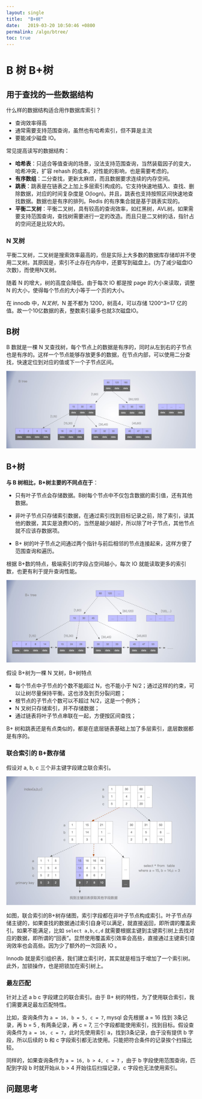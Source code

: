 ```yaml
---
layout: single
title:  "B+树"
date:   2019-03-20 10:50:46 +0800
permalink: /algo/btree/
toc: true
---
```




# B 树 B+树



## 用于查找的一些数据结构

什么样的数据结构适合用作数据库索引？

- 查询效率得高
- 通常需要支持范围查询，虽然也有哈希索引，但不算是主流
- 要能减少磁盘 IO。

常见提高读写的数据结构：

- **哈希表**：只适合等值查询的场景，没法支持范围查询，当然装载因子的变大，哈希冲突，扩容 rehash 的成本，对性能的影响，也是需要考虑的。
- **有序数组**：二分查找，更新太麻烦，而且数据要求连续的内存空间。
- **跳表**：跳表是在链表之上加上多层索引构成的。它支持快速地插入、查找、删除数据，对应的时间复杂度是 O(logn)。并且，跳表也支持按照区间快速地查找数据。数据也是有序的排列。Redis 的有序集合就是基于跳表实现的。
- **平衡二叉树**：平衡二叉树，具有较高的查询效率，如红黑树，AVL树。如果需要支持范围查询，查找树需要进行一定的改造。而且只是二叉树的话，指针占的空间还是比较大的。



### N 叉树

平衡二叉树，二叉树是搜索效率最高的，但是实际上大多数的数据库存储却并不使用二叉树。其原因是，索引不止存在内存中，还要写到磁盘上。(为了减少磁盘IO次数)，而使用N叉树。

随着 N 的增大，树的高度会降低。由于每次 IO 都是按 page 的大小来读取，调整 N 的大小，使得每个节点的大小等于一个页的大小。

在 innodb 中，*N叉树*，N 差不都为 1200，树高4，可以存储 1200^3=17 亿的值。故一个10亿数据的表，整数索引最多也就3次磁盘IO。



## B树

B 数就是一棵 N 叉查找树，每个节点上的数据是有序的，同时从左到右的子节点也是有序的。这样一个节点能够存放更多的数据，在节点内部，可以使用二分查找，快速定位到对应的值或下一个子节点区间。

![02.b-tree](img/02.b-tree.jpg)



## B+树

**与 B 树相比，B+树主要的不同点在于**：

- 只有叶子节点会存储数据。B树每个节点中不仅包含数据的索引值，还有其他数据。

- 非叶子节点只存储索引数据，在通过索引找到目标记录之前，除了索引，读其他的数据，其实是浪费IO的，当然是越少越好，所以除了叶子节点，其他节点就不应该存数据项。
- B+ 树的叶子节点之间通过两个指针与前后相邻的节点连接起来，这样方便了范围查询和遍历。

根据 B+数的特点，极端索引的字段占空间越小，每次 IO 就能读取更多的索引数，也更有利于提升查询性能。

![02.b-plus-tree](img/02.b-plus-tree.jpg)

假设 B+树为一棵 N 叉树，B+树特点

- 每个节点中子节点的个数不能超过 N，也不能小于 N/2；通过这样的约束，可以让树尽量保持平衡。这也涉及到页分裂问题；
- 根节点的子节点个数可以不超过 N/2，这是一个例外；
- N 叉树只存储索引，并不存储数据；
- 通过链表将叶子节点串联在一起，方便按区间查找；

B+ 树和跳表还是有点类似的，都是在底层链表基础上加了多层索引，底层数据都是有序的。

### 联合索引的 B+数存储

假设对 a, b, c 三个非主键字段建立联合索引。

![02.B-plus-tree-union-index](img/02.B-plus-tree-union-index.jpg)

如图，联合索引的B+树存储图，索引字段都在非叶子节点构成索引。叶子节点存储主键的，如果查找的数据通过索引自身可以满足，就直接返回，即所谓的覆盖索引。如果不能满足，比如 `select a,b,c,d` 就需要根据主键到主键索引树上去找对应的数据，即所谓的“回表”。显然使用覆盖索引效率会高些，直接通过主键索引查询效率也会高些。因为少了额外的一次回表 IO 。

Innodb 就是索引组织表，我们建立索引时，其实就是相当于增加了一个索引树。此外，加锁操作，也是把锁加在索引树上。



### 最左匹配

针对上述 a b c 字段建立的联合索引。由于 B+ 树的特性，为了使用联合索引，我们需要满足最左匹配特性。

比如，查询条件为 `a = 16, b = 5, c = 7`, mysql 会先根据  a = 16 找到 3条记录，再  b = 5 , 有两条记录，再 c = 7, 三个字段都能使用索引，找到目标。假设查询条件为 `a = 16, c = 7`，此时先使用索引 a，找到3条记录，由于没有提供 b 字段，所以后续的 b 和 c 字段索引都无法使用。只能把符合条件的记录挨个扫描比较。

同样的，如果查询条件为 `a = 16, b > 4, c = 7` ，由于 b 字段使用范围查询，匹配到字段 b 时就开始从 b > 4 开始往后扫描记录，c 字段也无法使用索引。



## 问题思考



